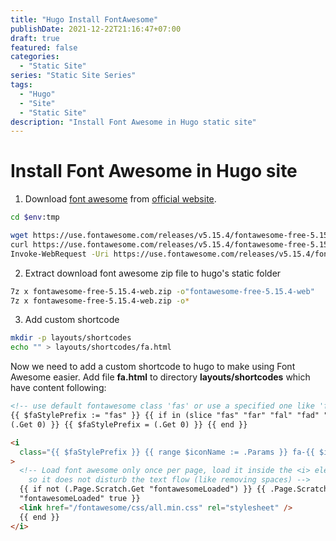 ```yaml
---
title: "Hugo Install FontAwesome"
publishDate: 2021-12-22T21:16:47+07:00
draft: true
featured: false
categories:
  - "Static Site"
series: "Static Site Series"
tags:
  - "Hugo"
  - "Site"
  - "Static Site"
description: "Install Font Awesome in Hugo static site"
---
```


# Install Font Awesome in Hugo site

1. Download [font awesome](https://use.fontawesome.com/releases/v5.15.4/fontawesome-free-5.15.4-web.zip) from [official website](https://fontawesome.com/v5.15/how-to-use/on-the-web/setup/hosting-font-awesome-yourself).

```bash
cd $env:tmp

wget https://use.fontawesome.com/releases/v5.15.4/fontawesome-free-5.15.4-web.zip
curl https://use.fontawesome.com/releases/v5.15.4/fontawesome-free-5.15.4-web.zip -o fontawesome-free-5.15.4-web.zip
Invoke-WebRequest -Uri https://use.fontawesome.com/releases/v5.15.4/fontawesome-free-5.15.4-web.zip -OutFile fontawesome-free-5.15.4-web.zip
```

2. Extract download font awesome zip file to hugo's static folder

```bash
7z x fontawesome-free-5.15.4-web.zip -o"fontawesome-free-5.15.4-web"
7z x fontawesome-free-5.15.4-web.zip -o*
```

3. Add custom shortcode

```bash
mkdir -p layouts/shortcodes
echo "" > layouts/shortcodes/fa.html
```

Now we need to add a custom shortcode to hugo to make using Font Awesome easier. Add file **fa.html** to directory **layouts/shortcodes** which have content following:

```html
<!-- use default fontawesome class 'fas' or use a specified one like 'fab' for brands -->
{{ $faStylePrefix := "fas" }} {{ if in (slice "fas" "far" "fal" "fad" "fab")
(.Get 0) }} {{ $faStylePrefix = (.Get 0) }} {{ end }}

<i
  class="{{ $faStylePrefix }} {{ range $iconName := .Params }} fa-{{ $iconName }} {{ end }}"
>
  <!-- Load font awesome only once per page, load it inside the <i> element
    so it does not disturb the text flow (like removing spaces) -->
  {{ if not (.Page.Scratch.Get "fontawesomeLoaded") }} {{ .Page.Scratch.Set
  "fontawesomeLoaded" true }}
  <link href="/fontawesome/css/all.min.css" rel="stylesheet" />
  {{ end }}
</i>
```
